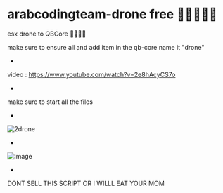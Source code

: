 # arabcodingteam-drone free 🤯🤯🤯🤯🤯

esx drone to QBCore 🥴🥴😁😁

make sure to ensure all and add item in the qb-core name it "drone"


*

video : https://www.youtube.com/watch?v=2e8hAcyCS7o

*

make sure to start all the files

*

![2drone](https://user-images.githubusercontent.com/89742984/149659160-205bf99d-63c8-4d21-a118-74b2fb06c86a.png)

*

![image](https://user-images.githubusercontent.com/89742984/168808014-dc8caa62-6275-4ece-824b-7e26df5bf959.png)

*

DONT SELL THIS SCRIPT OR I WILLL EAT YOUR MOM
